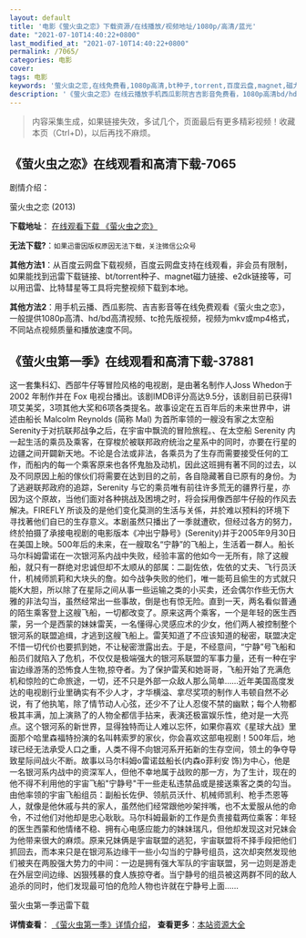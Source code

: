 ```yaml
---
layout: default
title: '电影《萤火虫之恋》下载资源/在线播放/视频地址/1080p/高清/蓝光'
date: "2021-07-10T14:40:22+0800"
last_modified_at: "2021-07-10T14:40:22+0800"
permalink: /7065/
categories: 电影
cover:
tags: 电影
keywords: '萤火虫之恋,在线免费看,1080p高清,bt种子,torrent,百度云盘,magnet,磁力链,迅雷下载资源'
description: '《萤火虫之恋》在线云播放手机西瓜影院吉吉影音免费看，1080p高清bd/hd未删减完整版和tc抢先枪版，mkv/mp4格式，附带bt/torrent种子、magnet/磁力链、百度云盘、网盘资源迅雷下载链接'
---
```


>内容采集生成，如果链接失效，多试几个，页面最后有更多精彩视频！收藏本页（Ctrl+D)，以后再找不麻烦。


## 《萤火虫之恋》在线观看和高清下载-7065

剧情介绍：


萤火虫之恋 (2013)

**下载地址**： [在线观看下载 《萤火虫之恋》](https://www.btbtdy.me/btdy/dy13773.html) 


**无法下载?**：`如果迅雷因版权原因无法下载，关注微信公众号 `

**其他方法1**：从百度云网盘下载视频，百度云网盘支持在线观看，非会员有限制，如果能找到迅雷下载链接、bt/torrent种子、magnet磁力链接、e2dk链接等，可以用迅雷、比特彗星等工具将完整视频下载到本地。

**其他方法2**：用手机云播、西瓜影院、吉吉影音等在线免费观看《萤火虫之恋》，一般提供1080p高清、hd/bd高清视频、tc抢先版视频，视频为mkv或mp4格式，不同站点视频质量和播放速度不同。


## 《萤火虫第一季》在线观看和高清下载-37881

这一套集科幻、西部牛仔等冒险风格的电视剧，是由著名制作人Joss Whedon于2002 年制作并在 Fox 电视台播出。该剧IMDB评分高达9.5分，该剧目前已获得1项艾美奖，3项其他大奖和6项各类提名。故事设定在五百年后的未来世界中，讲述由船长 Malcolm Reynolds (简称 Mal) 为首所率领的一艘没有家之太空船 Serenity于对抗联邦战争之后，在宇宙中飘流的冒险旅程。、在太空船 Serenity 内一起生活的乘员及乘客，在穿梭於被联邦政府统治之星系中的同时，亦要在行星的边疆之间开闢新天地。不论是合法或非法，各乘员为了生存而需要接受任何的工作，而船内的每一个乘客原来也各怀鬼胎及动机，因此这班拥有著不同的过去，以及不同原因上船的傢伙们将需要在达到目的之前，各自隐藏著自已原有的身份。为了逃避联邦政府的追踪，Serenity 与它的乘员唯有前往许多荒无的疆界行星，亦因为这个原故，当他们面对各种挑战及困境之时，将会採用像西部牛仔般的作风去解决。FIREFLY 所谈及的是他们变化莫测的生活与关係，并於难以预料的环境下寻找著他们自已的生存意义。本剧虽然只播出了一季就遭砍，但经过各方的努力，终於拍摄了承接电视剧的电影版本《冲出宁静号》(Serenity)并于2005年9月30日在美国上映。500年后的未来，在一艘取名“宁静”的飞船上，生活着一群人。船长马尔科姆雷诺在一次银河系内战中失败，经验丰富的他如今一无所有，除了这艘船，就只有一群绝对忠诚但却不太顺从的部属：二副佐依，佐依的丈夫、飞行员沃什，机械师凯莉和大块头的詹。如今战争失败的他们，唯一能苟且偷生的方式就只能K大胆，所以除了在星际之间从事一些运输之类的小买卖，还会偶尔作些无伤大雅的非法勾当，虽然经常出一些事故，倒是也有惊无险。直到一天，两名看似普通的陌生乘客登上这艘飞船，一切都改变了。原来这两个乘客，一个是年轻的医生西蒙，另一个是西蒙的妹妹雷芙，一名懂得心灵感应术的少女，他们两人被控制整个银河系的联盟追缉，才逃到这艘飞船上。雷芙知道了不应该知道的秘密，联盟决定不惜一切代价也要抓到她，不让秘密泄露出去。于是，不经意间，“宁静”号飞船和船员们就陷入了危机，不仅仅是极端强大的银河系联盟的军事力量，还有一种在宇宙边缘游荡的恐怖食人生物,掠夺者。为了保护雷芙和她哥哥，飞船开始了充满危机和惊险的亡命旅途，一切，还不只是外部一众敌人那么简单……近年美国高度发达的电视剧行业里确实有不少人才，才华横溢、拿尽奖项的制作人韦顿自然不必说，有了他执笔，除了情节动人心弦，还少不了让人忍俊不禁的幽默；每个人物都极其丰满，加上演熟了的人物全都信手拈来，表演还极富娱乐性，绝对是一大亮点。这个银河系的新世界，显得独特而让人难以忘怀，如果你喜欢《星球大战》里面那个哈里森福特扮演的名叫韩索罗的家伙，你会喜欢这部电视剧！500年后，地球已经无法承受人口之重，人类不得不向银河系开拓新的生存空间，领土的争夺导致星际间战火不断。故事以马尔科姆o雷诺兹船长(内森o菲利安 饰)为中心，他是一名银河系内战中的资深军人，但他不幸地属于战败的那一方，为了生计，现在的他不得不利用他的宇宙飞船"宁静号"干一些走私违禁品或是接送乘客之类的勾当。由他率领的宇宙飞船组员：副船长佐伊、领航员沃什、机械师凯利、枪手杰恩等人，就像是他休戚与共的家人，虽然他们经常跟他吵架拌嘴，也不太爱服从他的命令，不过他们对他却是忠心耿耿。马尔科姆最新的工作是负责接载两位乘客：年轻的医生西蒙和他情绪不稳、拥有心电感应能力的妹妹瑞凡，但他却发现这对兄妹会为他带来很大的麻烦。原来兄妹俩是宇宙联盟的逃犯，宇宙联盟将不择手段把他们抓回去，而本来只是在银河系边缘干一些小勾当的宁静号组员，这次却突然发现他们被夹在两股强大势力的中间：一边是拥有强大军队的宇宙联盟，另一边则是游走在外层空间边缘、凶狠残暴的食人族掠夺者。当宁静号的组员被这两群不同的敌人追杀的同时，他们发现最可怕的危险人物也许就在宁静号上面……


萤火虫第一季迅雷下载

**详情查看**： [《萤火虫第一季》详情介绍](/movie/37881/)， **查看更多**：[本站资源大全](/movie/t/all/)

